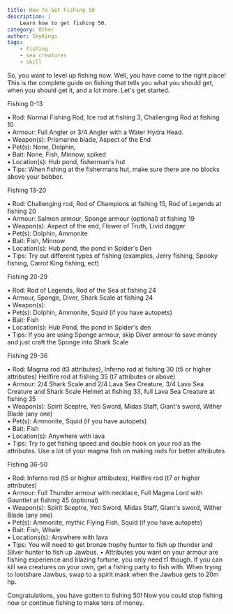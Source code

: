```yaml {metadata}
title: How To Get Fishing 50
description: |
    Learn how to get fishing 50. 
category: Other
author: SkyKings
tags:
    - fishing
    - sea creatures
    - skill
```

So, you want to level up fishing now. Well, you have come to the right place! This is the complete guide on fishing that tells you what you should get, when you should get it, and a lot more. Let's get started.  
  

Fishing 0-13

• Rod: Normal Fishing Rod, Ice rod at fishing 3, Challenging Rod at fishing 10  
• Armour: Full Angler or 3/4 Angler with a Water Hydra Head.  
• Weapon(s): Prismarine blade, Aspect of the End  
• Pet(s): None, Dolphin,  
• Bait: None, Fish, Minnow, spiked  
• Location(s): Hub pond, fisherman's hut  
• Tips: When fishing at the fishermans hut, make sure there are no blocks above your bobber.  
  

Fishing 13-20

• Rod: Challenging rod, Rod of Champions at fishing 15, Rod of Legends at fishing 20  
• Armour: Salmon armour, Sponge armour (optional) at fishing 19  
• Weapon(s): Aspect of the end, Flower of Truth, Livid dagger  
• Pet(s): Dolphin, Ammonite  
• Bait: Fish, Minnow  
• Location(s): Hub pond, the pond in Spider's Den  
• Tips: Try out different types of fishing (examples, Jerry fishing, Spooky fishing, Carrot King fishing, ect)  
  

Fishing 20-29

• Rod: Rod of Legends, Rod of the Sea at fishing 24  
• Armour, Sponge, Diver, Shark Scale at fishing 24  
• Weapon(s):  
• Pet(s): Dolphin, Ammonite, Squid (if you have autopets)  
• Bait: Fish  
• Location(s): Hub Pond, the pond in Spider's den  
• Tips: If you are using Sponge armour, skip Diver armour to save money and just craft the Sponge into Shark Scale  
  

Fishing 29-36

• Rod: Magma rod (t3 attributes), Inferno rod at fishing 30 (t5 or higher attributes) Hellfire rod at fishing 35 (t7 attributes or above)  
• Armour: 2/4 Shark Scale and 2/4 Lava Sea Creature, 3/4 Lava Sea Creature and Shark Scale Helmet at fishing 33, full Lava Sea Creature at fishing 35  
• Weapon(s): Spirit Sceptre, Yeti Sword, Midas Staff, Giant's sword, Wither Blade (any one)  
• Pet(s): Ammonite, Squid (if you have autopets)  
• Bait: Fish  
• Location(s): Anywhere with lava  
• Tips: Try to get fishing speed and double hook on your rod as the attributes. Use a lot of your magma fish on making rods for better attributes  
  

Fishing 36-50

• Rod: Inferno rod (t5 or higher attributes), Hellfire rod (t7 or higher attributes)  
• Armour: Full Thunder armour with necklace, Full Magma Lord with Gauntlet at fishing 45 (optional)  
• Weapon(s): Spirit Sceptre, Yeti Sword, Midas Staff, Giant's sword, Wither Blade (any one)  
• Pet(s): Ammonite, mythic Flying Fish, Squid (if you have autopets)  
• Bait: Fish, Whale  
• Locations(s): Anywhere with lava  
• Tips: You will need to get bronze trophy hunter to fish up thunder and Silver hunter to fish up Jawbus. • Attributes you want on your armour are fishing experience and blazing fortune, you only need t1 though. If you can kill sea creatures on your own, get a fishing party to fish with. When trying to lootshare Jawbus, swap to a spirit mask when the Jawbus gets to 20m hp.  
  

Congratulations, you have gotten to fishing 50! Now you could stop fishing now or continue fishing to make tons of money.
